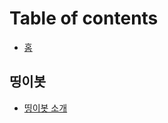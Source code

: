 # Table of contents

* [홈](README.md)

## 띵이봇 <a id="thingebot"></a>

* [띵이봇 소개](thingebot/about_thingebot.md)

